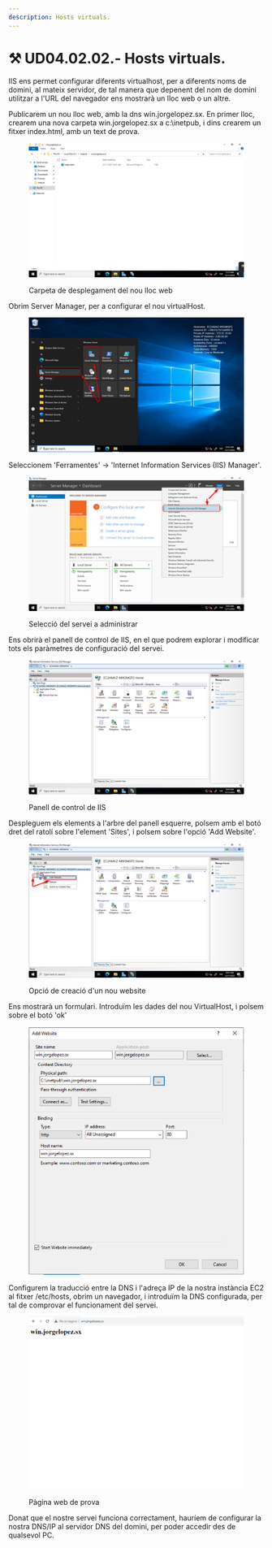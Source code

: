 ```yaml
---
description: Hosts virtuals.
---
```


# ⚒ UD04.02.02.- Hosts virtuals.

IIS ens permet configurar diferents virtualhost, per a diferents noms de domini, al mateix servidor, de tal manera que depenent del nom de domini utilitzar a l'URL del navegador ens mostrarà un lloc web o un altre.&#x20;

Publicarem un nou lloc web, amb la dns win.jorgelopez.sx. En primer lloc, crearem una nova carpeta win.jorgelopez.sx a c:\inetpub, i dins crearem un fitxer index.html, amb un text de prova.

<figure><img src="../../.gitbook/assets/image (21).png" alt=""><figcaption><p>Carpeta de desplegament del nou lloc web</p></figcaption></figure>

Obrim Server Manager, per a configurar el nou virtualHost.

<figure><img src="../../.gitbook/assets/image (15).png" alt=""><figcaption></figcaption></figure>

Seleccionem 'Ferramentes' -> 'Internet Information Services (IIS) Manager'.

<figure><img src="../../.gitbook/assets/image (16).png" alt=""><figcaption><p>Selecció del servei a administrar</p></figcaption></figure>

Ens obrirà el panell de control de IIS, en el que podrem explorar i modificar tots els paràmetres de configuració del servei.

<figure><img src="../../.gitbook/assets/image (17).png" alt=""><figcaption><p>Panell de control de IIS</p></figcaption></figure>

Despleguem els elements a l'arbre del panell esquerre, polsem amb el botó dret del ratolí sobre l'element 'Sites', i polsem sobre l'opció 'Add Website'.

<figure><img src="../../.gitbook/assets/image (18).png" alt=""><figcaption><p>Opció de creació d'un nou website</p></figcaption></figure>

Ens mostrarà un formulari. Introduïm les dades del nou VirtualHost, i polsem sobre el botó 'ok'

<figure><img src="../../.gitbook/assets/image (19).png" alt=""><figcaption></figcaption></figure>

Configurem la traducció entre la DNS i l'adreça IP de la nostra instància EC2 al fitxer /etc/hosts, obrim un navegador, i introduïm la DNS configurada, per tal de comprovar el funcionament del servei.

<figure><img src="../../.gitbook/assets/image (20).png" alt=""><figcaption><p>Pàgina web de prova</p></figcaption></figure>

Donat que el nostre servei funciona correctament, hauríem de configurar la nostra DNS/IP al servidor DNS del domini, per poder accedir des de qualsevol PC.



